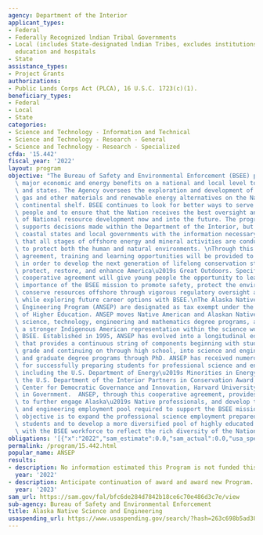 ```yaml
---
agency: Department of the Interior
applicant_types:
- Federal
- Federally Recognized lndian Tribal Governments
- Local (includes State-designated lndian Tribes, excludes institutions of higher
  education and hospitals
- State
assistance_types:
- Project Grants
authorizations:
- Public Lands Corps Act (PLCA), 16 U.S.C. 1723(c)(1).
beneficiary_types:
- Federal
- Local
- State
categories:
- Science and Technology - Information and Technical
- Science and Technology - Research - General
- Science and Technology - Research - Specialized
cfda: '15.442'
fiscal_year: '2022'
layout: program
objective: "The Bureau of Safety and Environmental Enforcement (BSEE) program provides\
  \ major economic and energy benefits on a national and local level to the taxpayers\
  \ and states. The Agency oversees the exploration and development of oil, natural\
  \ gas and other materials and renewable energy alternatives on the Nation's outer\
  \ continental shelf. BSEE continues to look for better ways to serve the American\
  \ people and to ensure that the Nation receives the best oversight and regulation\
  \ of National resource development now and into the future. The program not only\
  \ supports decisions made within the Department of the Interior, but also provides\
  \ coastal states and local governments with the information necessary to ensure\
  \ that all stages of offshore energy and mineral activities are conducted in a manner\
  \ to protect both the human and natural environments. \nThrough this cooperative\
  \ agreement, training and learning opportunities will be provided to young people\
  \ in order to develop the next generation of lifelong conservation stewards and\
  \ protect, restore, and enhance America\u2019s Great Outdoors. Specifically, this\
  \ cooperative agreement will give young people the opportunity to learn about the\
  \ importance of the BSEE mission to promote safety, protect the environment and\
  \ conserve resources offshore through vigorous regulatory oversight and enforcement\
  \ while exploring future career options with BSEE.\nThe Alaska Native Science and\
  \ Engineering Program (ANSEP) are designated as tax exempt under the IRS for Institutions\
  \ of Higher Education. ANSEP moves Native American and Alaskan Native students into\
  \ science, technology, engineering and mathematics degree programs, and fosters\
  \ a stronger Indigenous American representation within the science workforce of\
  \ BSEE. Established in 1995, ANSEP has evolved into a longitudinal education model\
  \ that provides a continuous string of components beginning with students in sixth\
  \ grade and continuing on through high school, into science and engineering undergraduate\
  \ and graduate degree programs through PhD. ANSEP has received numerous recognitions\
  \ for successfully preparing students for professional science and engineering careers\
  \ including the U.S. Department of Energy\u2019s Minorities in Energy Initiative,\
  \ the U.S. Department of the Interior Partners in Conservation Award, and the Ash\
  \ Center for Democratic Governance and Innovation, Harvard University-Top 25 Innovations\
  \ in Government.  ANSEP, through this cooperative agreement, provides an opportunity\
  \ to further engage Alaska\u2019s Native professionals, and develop the future scientific\
  \ and engineering employment pool required to support the BSEE mission. \nThe overall\
  \ objective is to expand the professional science employment preparedness of ANSEP\
  \ students and to develop a more diversified pool of highly educated professionals\
  \ with the BSEE workforce to reflect the rich diversity of the Nation."
obligations: '[{"x":"2022","sam_estimate":0.0,"sam_actual":0.0,"usa_spending_actual":0.0},{"x":"2023","sam_estimate":100000.0,"sam_actual":0.0,"usa_spending_actual":0.0},{"x":"2024","sam_estimate":0.0,"sam_actual":0.0,"usa_spending_actual":0.0}]'
permalink: /program/15.442.html
popular_name: ANSEP
results:
- description: No information estimated this Program is not funded this fiscal year
  year: '2022'
- description: Anticipate continuation of award and award new Program.
  year: '2023'
sam_url: https://sam.gov/fal/bfc6de284d7842b18ce6c70e486d3c7e/view
sub-agency: Bureau of Safety and Environmental Enforcement
title: Alaska Native Science and Engineering
usaspending_url: https://www.usaspending.gov/search/?hash=263c698b5ad38cb19ff933d707ccbcb5
---
```

